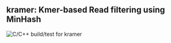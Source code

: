 kramer: Kmer-based Read filtering using MinHash
----------------------------------------------

![C/C++ build/test for kramer](https://github.com/edawson/kramer/workflows/C/C++%20build/test%20for%20kramer/badge.svg)

